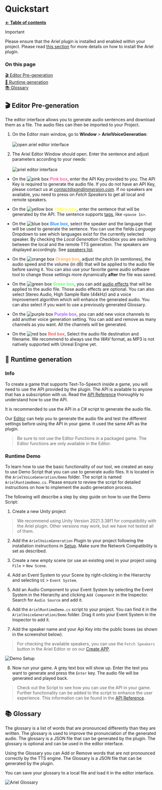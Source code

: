 # Quickstart

**[← Table of contents](../README.md#table-of-contents)**

> [!IMPORTANT]
> Please ensure that the Ariel plugin is installed and enabled within your project. Please read [this section](../Documentation/Setup.md#installation) for more details on how to install the Ariel plugin.

### On this page

[🎬 Editor Pre-generation](../Documentation/Quickstart.md#-editor-pre-generation)<br/>
[🎤 Runtime generation](../Documentation/Quickstart.md#-runtime-generation)<br/>
[📚 Glossary](../Documentation/Quickstart.md#-glossary)<br/>

## 🎬 Editor Pre-generation

The editor interface allows you to generate audio sentences and download them as a file. The audio files can then be imported to your Project.

1. On the Editor main window, go to **Window** > **ArielVoiceGeneration**:<br/><br/>
![open ariel editor interface](../Media/project_settings.png)

2. The Ariel Editor Window should open. Enter the sentence and adjust parameters according to your needs:<br/><br/>
![ariel editor interface](../Media/ariel_editor.png)

*  On the ![pink box](https://placehold.co/10x10/ff66b2/ff66b2) <b style="color: #ff66b2">Pink box</b>, enter the API Key provided to you. The API Key is required to generate the audio file. If you do not have an API Key, please contact us at *contact@xandimmersion.com*. If no speakers are available, you need to press on *Fetch Speakers* to get all local and remote speakers.

*   On the ![yellow box](https://placehold.co/10x10/ffff33/ffff33) <b style="color: #ffff33">Yellow box</b>, enter the sentence that will be generated by the API. The sentence supports [tags](../Documentation/Features.md#-tags), like `<pause 1s>`.

*   On the ![blue box](https://placehold.co/10x10/3398ff/3398ff) <b style="color: #3398ff">Blue box</b>, select the speaker and the language that will be used to generate the sentence. You can use the fields *Language* Dropdown to see which languages exist for the currently selected speaker. By checking the *Local Generation* Checkbox you are switching between the local and the remote TTS generation. The speakers are displayed accordingly. See [speakers list](../README.md#speakers).

*   On the ![orange box](https://placehold.co/10x10/ffb266/ffb266) <b style="color: #ffb266">Orange box</b>, adjust the pitch (in semitones), the audio speed and the volume (in dB) that will be applied to the audio file before saving it. You can also use your favorite game audio software tool to change those settings more dynamically **after** the file was saved.

*   On the ![green box](https://placehold.co/10x10/66ff66/66ff66) <b style="color: #66ff66">Green box</b>, you can add [audio effects](../Documentation/Features.md#-audio-effects) that will be applied to the audio file. Those audio effects are optional. You can also select Stereo Audio, High Sample Rate (44kHz) and a voice Improvement algorithm which will enhance the generated audio. You can also select if you want to use a previously generated Glossary.

*   On the ![purple box](https://placehold.co/10x10/b266ff/b266ff) <b style="color: #b266ff">Purple box</b>, you can add new voice channels to add another voice generation setting. You can add and remove as many channels as you want. All the channels will be generated.

*   On the ![red box](https://placehold.co/10x10/ff6666/ff6666) <b style="color: #ff6666">Red box</b>, Select the audio file destination and filename. We recommend to always use the *WAV* format, as MP3 is not natively supported with Unreal Engine yet.


## 🎤 Runtime generation

### Info

To create a game that supports Text-To-Speech inside a game, you will need to use the API provided by the plugin. The API is available to anyone that has a subscription with us. Read the [API Reference](../Documentation/API.md) thoroughly to understand how to use the API.

It is recommended to use the API in a C# script to generate the audio file. 

Our [Editor](../Documentation/Quickstart.md#-editor-pre-generation) can help you to generate the audio file and test the different settings before using the API in your game. It used the same API as the plugin.

> Be sure to not use the Editor Functions in a packaged game. The Editor functions are only available in the Editor.

### Runtime Demo

To learn how to use the basic functionality of our tool, we created an easy to use Demo Script that you can use to generate audio files. It is located in the `ArielVoiceGeneration/Demo` folder. The script is named `ArielRuntimeDemo.cs`. Please ensure to review the script for detailed instructions on how to implement the audio generation process.

The following will describe a step by step guide on how to use the Demo Script:

1. Create a new Unity project

> We recommend using Unity Version 2021.3.38f1 for compatibility with the Ariel plugin. Other versions may work, but we have not tested all of them.
    
2. Add the `ArielVoiceGeneration` Plugin to your project following the installation instructions in [Setup](../Documentation/Setup.md/#installation). Make sure the Network Compatibility is set as described.

3. Create a new empty scene (or use an existing one) in your project using `File` > `New Scene`.

4. Add an Event System to your Scene by right-clicking in the Hierarchy and selecting `UI` > `Event System`.

5. Add an Audio Component to your Event System by selecting the Event System in the Hierarchy and clicking `Add Component` in the Inspector. Search for `Audio Source` and add it.

6. Add the `ArielRuntimeDemo.cs` script to your project. You can find it in the `ArielVoiceGeneration/Demo` folder. Drag it onto your Event System in the Inspector to add it.

7. Add the speaker name and your Api Key into the public boxes (as shown in the screenshot below).

> For checking the available speakers, you can use the `Fetch Speakers` button in the Ariel Editor or on our [Create APP](https://create.xandimmersion.com/).

![Demo Setup](../Media/DemoSetup.png)

8. Now run your game. A grey text box will show up. Enter the text you want to generate and press the `Enter` key. The audio file will be generated and played back.

> Check out the Script to see how you can use the API in your game. Further functionality can be added to the script to enhance the user experience. This information can be found in the [API Reference](../Documentation/API.md).


## 📚 Glossary

The glossary is a list of words that are pronounced differently than they are written. The glossary is used to improve the pronunciation of the generated audio. The glossary is a JSON file that can be generated by the plugin. The glossary is optional and can be used in the editor interface.

Using the Glossary you can Add or Remove words that are not pronounced correctly by the TTS engine. The Glossary is a JSON file that can be generated by the plugin. 

You can save your glossary to a local file and load it in the editor interface.

![Ariel Glossary](../Media/glossary.png)